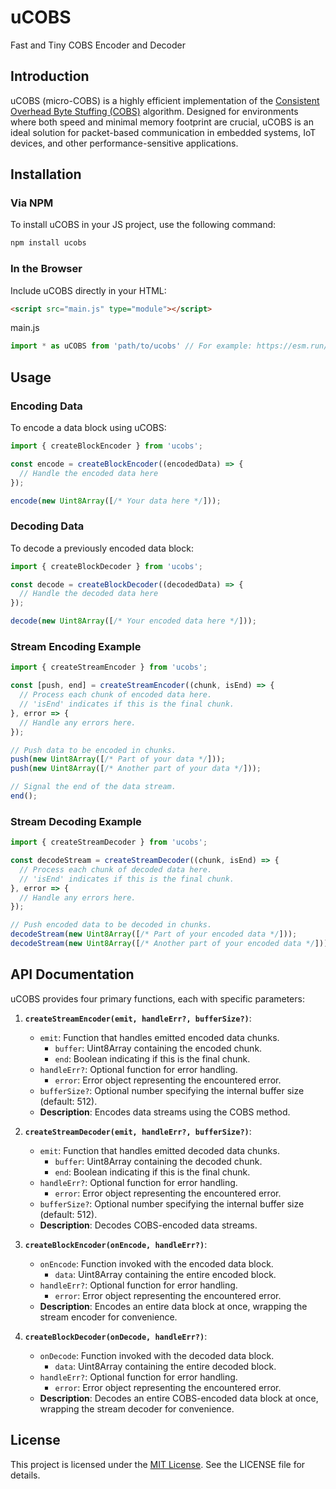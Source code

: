 # uCOBS
Fast and Tiny COBS Encoder and Decoder

## Introduction
uCOBS (micro-COBS) is a highly efficient implementation of the [Consistent Overhead Byte Stuffing (COBS)](https://en.wikipedia.org/wiki/Consistent_Overhead_Byte_Stuffing) algorithm. Designed for environments where both speed and minimal memory footprint are crucial, uCOBS is an ideal solution for packet-based communication in embedded systems, IoT devices, and other performance-sensitive applications.

## Installation

### Via NPM
To install uCOBS in your JS project, use the following command:
```sh
npm install ucobs
```

### In the Browser
Include uCOBS directly in your HTML:
```html
<script src="main.js" type="module"></script>
```

main.js
```js
import * as uCOBS from 'path/to/ucobs' // For example: https://esm.run/ucobs
```

## Usage

### Encoding Data
To encode a data block using uCOBS:
```javascript
import { createBlockEncoder } from 'ucobs';

const encode = createBlockEncoder((encodedData) => {
  // Handle the encoded data here
});

encode(new Uint8Array([/* Your data here */]));
```

### Decoding Data
To decode a previously encoded data block:
```javascript
import { createBlockDecoder } from 'ucobs';

const decode = createBlockDecoder((decodedData) => {
  // Handle the decoded data here
});

decode(new Uint8Array([/* Your encoded data here */]));
```

### Stream Encoding Example
```javascript
import { createStreamEncoder } from 'ucobs';

const [push, end] = createStreamEncoder((chunk, isEnd) => {
  // Process each chunk of encoded data here.
  // 'isEnd' indicates if this is the final chunk.
}, error => {
  // Handle any errors here.
});

// Push data to be encoded in chunks.
push(new Uint8Array([/* Part of your data */]));
push(new Uint8Array([/* Another part of your data */]));

// Signal the end of the data stream.
end();
```

### Stream Decoding Example
```javascript
import { createStreamDecoder } from 'ucobs';

const decodeStream = createStreamDecoder((chunk, isEnd) => {
  // Process each chunk of decoded data here.
  // 'isEnd' indicates if this is the final chunk.
}, error => {
  // Handle any errors here.
});

// Push encoded data to be decoded in chunks.
decodeStream(new Uint8Array([/* Part of your encoded data */]));
decodeStream(new Uint8Array([/* Another part of your encoded data */]));
```

## API Documentation

uCOBS provides four primary functions, each with specific parameters:

1. **`createStreamEncoder(emit, handleErr?, bufferSize?)`**:
   - `emit`: Function that handles emitted encoded data chunks.
     - `buffer`: Uint8Array containing the encoded chunk.
     - `end`: Boolean indicating if this is the final chunk.
   - `handleErr?`: Optional function for error handling.
     - `error`: Error object representing the encountered error.
   - `bufferSize?`: Optional number specifying the internal buffer size (default: 512).
   - **Description**: Encodes data streams using the COBS method.

2. **`createStreamDecoder(emit, handleErr?, bufferSize?)`**:
   - `emit`: Function that handles emitted decoded data chunks.
     - `buffer`: Uint8Array containing the decoded chunk.
     - `end`: Boolean indicating if this is the final chunk.
   - `handleErr?`: Optional function for error handling.
     - `error`: Error object representing the encountered error.
   - `bufferSize?`: Optional number specifying the internal buffer size (default: 512).
   - **Description**: Decodes COBS-encoded data streams.

3. **`createBlockEncoder(onEncode, handleErr?)`**:
   - `onEncode`: Function invoked with the encoded data block.
     - `data`: Uint8Array containing the entire encoded block.
   - `handleErr?`: Optional function for error handling.
     - `error`: Error object representing the encountered error.
   - **Description**: Encodes an entire data block at once, wrapping the stream encoder for convenience.

4. **`createBlockDecoder(onDecode, handleErr?)`**:
   - `onDecode`: Function invoked with the decoded data block.
     - `data`: Uint8Array containing the entire decoded block.
   - `handleErr?`: Optional function for error handling.
     - `error`: Error object representing the encountered error.
   - **Description**: Decodes an entire COBS-encoded data block at once, wrapping the stream decoder for convenience.

## License
This project is licensed under the [MIT License](LICENSE). See the LICENSE file for details.
